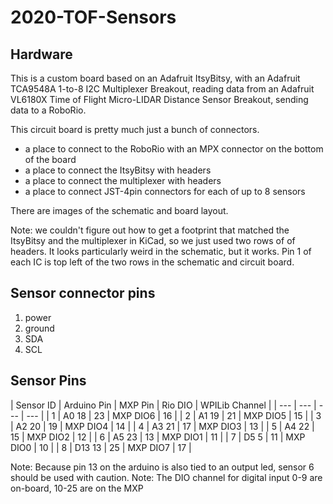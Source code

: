 # 2020-TOF-Sensors
## Hardware

This is a custom board based on an Adafruit ItsyBitsy, with an Adafruit TCA9548A 1-to-8 I2C Multiplexer Breakout, reading data from an Adafruit VL6180X Time of Flight Micro-LIDAR Distance Sensor Breakout, sending data to a RoboRio.

This circuit board is pretty much just a bunch of connectors. 
* a place to connect to the RoboRio with an MPX connector on the bottom of the board
* a place to connect the ItsyBitsy with headers
* a place to connect the multiplexer with headers
* a place to connect JST-4pin connectors for each of up to 8 sensors

There are images of the schematic and board layout.

Note: we couldn't figure out how to get a footprint that matched the ItsyBitsy and the multiplexer in KiCad, so we just used two rows of of headers. It looks particularly weird in the schematic, but it works. Pin 1 of each IC is top left of the two rows in the schematic and circuit board. 

## Sensor connector pins
1. power
2. ground
3. SDA
4. SCL

## Sensor Pins

| Sensor ID | Arduino Pin | MXP Pin | Rio DIO | WPILib Channel |
| --- | --- | --- | --- |
| 1 | A0 18 | 23 | MXP DIO6 | 16 |
| 2 | A1 19 | 21 | MXP DIO5 | 15 |
| 3 | A2 20 | 19 | MXP DIO4 | 14 |
| 4 | A3 21 | 17 | MXP DIO3 | 13 |
| 5 | A4 22 | 15 | MXP DIO2 | 12 |
| 6 | A5 23 | 13 | MXP DIO1 | 11 |
| 7 | D5 5 | 11 | MXP DIO0 | 10 |
| 8 | D13 13 | 25 | MXP DIO7 | 17 |

Note: Because pin 13 on the arduino is also tied to an output led, sensor 6 should be used with caution.
Note: The DIO channel for digital input 0-9 are on-board, 10-25 are on the MXP
